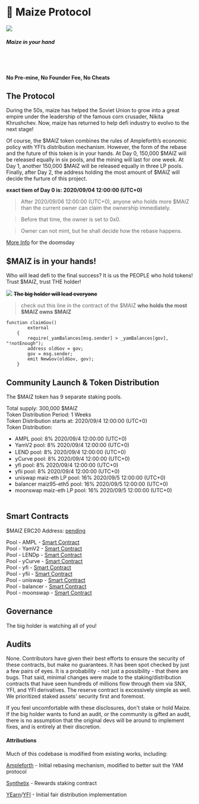 # 🌽 Maize Protocol 
![](https://th.bing.com/th/id/OIP.oQZ_32LCDIQCXjhxCkJGbQHaFt?w=216&h=180&c=7&o=5&pid=1.7)
#### *Maize in your hand*
   　  
-----
#### No Pre-mine, No Founder Fee, No Cheats

## The Protocol
During the 50s, maize has helped the Soviet Union to grow into a great empire under the leadership of the famous corn crusader, Nikita Khrushchev. Now, maize has returned to help defi industry to evolvo to the next stage!

Of course, the $MAIZ token combines the rules of Ampleforth’s economic policy with YFI’s distribution mechanism. However, the form of the rebase and the future of this token is in your hands. At Day 0, 150,000 $MAIZ will be released equally in six pools, and the mining will last for one week. At Day 1, another 150,000 $MAIZ will be released equally in three LP pools. Finally, after Day 2, the address holding the most amount of $MAIZ will decide the furture of this project.

**exact tiem of Day 0 is: 2020/09/04 12:00:00 (UTC+0)**

> After 2020/09/06 12:00:00 (UTC+0), anyone who holds more $MAIZ than the current owner can claim the ownership immediately.

> Before that time, the owner is set to 0x0.

> Owner can not mint, but he shall decide how the rebase happens.

[More Info](https://github.com/Zombie-Finance/zombie-protocol/wiki/Doomsday-Prophecy---What-is-Doomsday-Clock-and-Debase%3F) for the doomsday

## $MAIZ is in your hands!

Who will lead defi to the final success? It is us the PEOPLE who hold tokens! Trust $MAIZ, trust THE holder!


![](https://th.bing.com/th/id/OIP.NbTFHjBbIgHnsmGninftWQHaFr?w=229&h=180&c=7&o=5&pid=1.7)
**~~The big holder will lead everyone~~**


> check out this line in the contract of the $MAIZ **who holds the most $MAIZ owns $MAIZ**
```
function claimGov()
        external
    {
        require(_yamBalances[msg.sender] > _yamBalances[gov], "!notEnough");
        address oldGov = gov;
        gov = msg.sender;
        emit NewGov(oldGov, gov);
    }
```

## Community Launch & Token Distribution
The $MAIZ token has 9 separate staking pools.

Total supply: 300,000 $MAIZ  
Token Distribution Period: 1 Weeks  
Token Distribution starts at: 2020/09/4 12:00:00 (UTC+0)  
Token Distribution:
* AMPL pool: 8%    2020/09/4 12:00:00 (UTC+0)  
* YamV2 pool: 8%   2020/09/4 12:00:00 (UTC+0)  
* LEND pool: 8%    2020/09/4 12:00:00 (UTC+0)  　　　　
* yCurve pool: 8%    2020/09/4 12:00:00 (UTC+0)  
* yfi pool: 8%   2020/09/4 12:00:00 (UTC+0)  
* yfii pool: 8%    2020/09/4 12:00:00 (UTC+0) 
* uniswap maiz-eth LP pool: 16%    2020/09/5 12:00:00 (UTC+0)  
* balancer maiz95-eth5 pool: 16%   2020/09/5 12:00:00 (UTC+0)  
* moonswap maiz-eth LP pool: 16%    2020/09/5 12:00:00 (UTC+0) 　　　　　　　


## Smart Contracts
$MAIZ ERC20 Address: [pending](https://etherscan.io/token/)  

Pool - AMPL - [Smart Contract](https://etherscan.io/address/)  
Pool - YamV2 - [Smart Contract](https://etherscan.io/address/)  
Pool - LENDp  - [Smart Contract](https://etherscan.io/address/)  
Pool - yCurve - [Smart Contract](https://etherscan.io/address/)  
Pool - yfi - [Smart Contract](https://etherscan.io/address/)  
Pool - yfii - [Smart Contract](https://etherscan.io/address/)  
Pool - uniswap - [Smart Contract](https://etherscan.io/address/)  
Pool - balancer - [Smart Contract](https://etherscan.io/address/)  
Pool - moonswap - [Smart Contract](https://etherscan.io/address/)  


## Governance
The big holder is watching all of you!


## Audits

None. Contributors have given their best efforts to ensure the security of these contracts, but make no guarantees. It has been spot checked by just a few pairs of eyes. It is a probability - not just a possibility - that there are bugs. That said, minimal changes were made to the staking/distribution contracts that have seen hundreds of millions flow through them via SNX, YFI, and YFI derivatives. The reserve contract is excessively simple as well. We prioritized staked assets' security first and foremost.


If you feel uncomfortable with these disclosures, don't stake or hold Maize. If the big holder wants to fund an audit, or the community is gifted an audit, there is no assumption that the original devs will be around to implement fixes, and is entirely at their discretion.



#### Attributions
Much of this codebase is modified from existing works, including:

[Ampleforth](https://ampleforth.org) - Initial rebasing mechanism, modified to better suit the YAM protocol

[Synthetix](https://synthetix.io) - Rewards staking contract

[YEarn](https://yearn.finance)/[YFI](https://ygov.finance) - Initial fair distribution implementation
